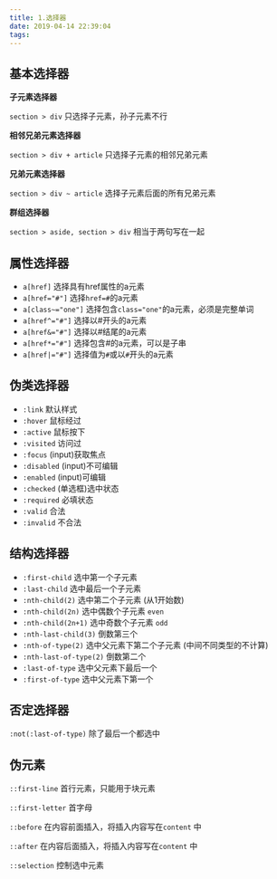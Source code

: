 ```yaml
---
title: 1.选择器
date: 2019-04-14 22:39:04
tags:
---
```


## 基本选择器

**子元素选择器**

`section > div` 只选择子元素，孙子元素不行

**相邻兄弟元素选择器**

`section > div + article` 只选择子元素的相邻兄弟元素

**兄弟元素选择器**

 `section > div ~ article` 选择子元素后面的所有兄弟元素

**群组选择器**

`section > aside, section > div` 相当于两句写在一起

## 属性选择器

- `a[href]`  选择具有href属性的a元素
- `a[href="#"]`  选择`href=#`的a元素
- `a[class~="one"]`  选择包含`class="one"`的a元素，必须是完整单词
- `a[href^="#"]`  选择以#开头的a元素
- `a[href&="#"]`  选择以#结尾的a元素
- `a[href*="#"]`  选择包含#的a元素，可以是子串
- `a[href|="#"]`  选择值为`#`或以`#`开头的a元素

## 伪类选择器

- `:link` 默认样式
- `:hover` 鼠标经过
- `:active` 鼠标按下
- `:visited` 访问过
- `:focus`  (input)获取焦点
- `:disabled` (input)不可编辑
- `:enabled` (input)可编辑
- `:checked` (单选框)选中状态
- `:required` 必填状态
- `:valid` 合法
- `:invalid` 不合法

## 结构选择器

- `:first-child` 选中第一个子元素
- `:last-child` 选中最后一个子元素
- `:nth-child(2)` 选中第二个子元素 (从1开始数)
- `:nth-child(2n)` 选中偶数个子元素 `even`
- `:nth-child(2n+1)` 选中奇数个子元素 `odd`
- `:nth-last-child(3)`  倒数第三个
- `:nth-of-type(2)` 选中父元素下第二个子元素 (中间不同类型的不计算)
- `:nth-last-of-type(2)` 倒数第二个
- `:last-of-type` 选中父元素下最后一个
- `:first-of-type` 选中父元素下第一个

## 否定选择器

`:not(:last-of-type)` 除了最后一个都选中

## 伪元素 

`::first-line`  首行元素，只能用于块元素

`::first-letter`  首字母

`::before` 在内容前面插入，将插入内容写在`content` 中

`::after` 在内容后面插入，将插入内容写在`content` 中

`::selection` 控制选中元素

